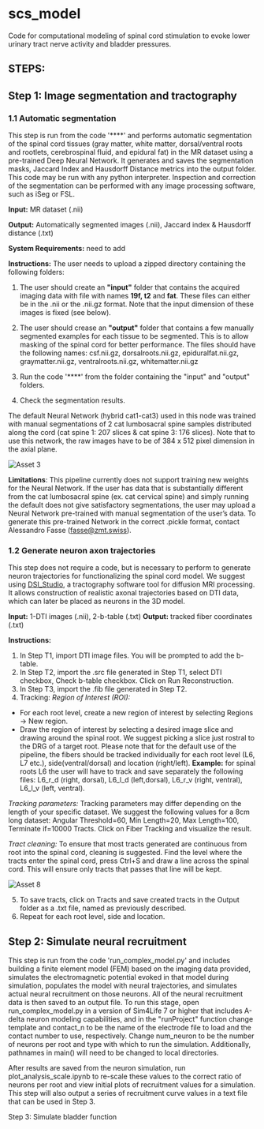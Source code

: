 # scs_model
Code for computational modeling of spinal cord stimulation to evoke lower urinary tract nerve activity and bladder pressures.

## STEPS: 

## Step 1: Image segmentation and tractography

### 1.1 Automatic segmentation
This step is run from the code '****' and performs automatic segmentation of the spinal cord tissues (gray matter, white matter, dorsal/ventral roots and rootlets, cerebrospinal fluid, and epidural fat) in the MR dataset using a pre-trained Deep Neural Network. It generates and saves the segmentation masks, Jaccard Index and Hausdorff Distance metrics into the output folder. This code may be run with any python interpreter. Inspection and correction of the segmentation can be performed with any image processing software, such as iSeg or FSL.

**Input:** MR dataset (.nii)

**Output:** Automatically segmented images (.nii), Jaccard index & Hausdorff distance (.txt)

**System Requirements:**
need to add

**Instructions:** The user needs to upload a zipped directory containing the following folders: 
1. The user should create an **"input"** folder that contains the acquired imaging data with file with names **19f, t2** and **fat**. These files can either be in the .nii or the .nii.gz format. Note that the input dimension of these images is fixed (see below).

2. The user should crease an **"output"** folder that contains a few manually segmented examples for each tissue to be segmented. This is to allow masking of the spinal cord for better performance. The files should have the following names:
csf.nii.gz, dorsalroots.nii.gz, epiduralfat.nii.gz, graymatter.nii.gz, ventralroots.nii.gz, whitematter.nii.gz

3. Run the code '****' from the folder containing the "input" and "output" folders.

4. Check the segmentation results.

The default Neural Network (hybrid cat1-cat3) used in this node was trained with manual segmentations of 2 cat lumbosacral spine samples distributed along the cord (cat spine 1: 207 slices & cat spine 3: 176 slices). Note that to use this network, the raw images have to be of 384 x 512 pixel dimension in the axial plane.

![Asset 3](https://user-images.githubusercontent.com/43448105/191312158-00045d2b-d32c-4bdf-8836-307683e137f6.png)

**Limitations**: This pipeline currently does not support training new weights for the Neural Network. If the user has data that is substantially different from the cat lumbosacral spine (ex. cat cervical spine) and simply running the default does not give satisfactory segmentations, the user may upload a Neural Network pre-trained with manual segmentation of the user’s data. To generate this pre-trained Network in the correct .pickle format, contact Alessandro Fasse (fasse@zmt.swiss).

### 1.2 Generate neuron axon trajectories
This step does not require a code, but is necessary to perform to generate neuron trajectories for functionalizing the spinal cord model. We suggest using [DSI_Studio](https://dsi-studio.labsolver.org/), a tractography software tool for diffusion MRI processing. It allows construction of realistic axonal trajectories based on DTI data, which can later be placed as neurons in the 3D model.

**Input:** 1-DTI images (.nii), 2-b-table (.txt)
**Output:** tracked fiber coordinates (.txt)

**Instructions:** 
1. In Step T1, import DTI image files. You will be prompted to add the b-table.
2. In Step T2, import the .src file generated in Step T1, select DTI checkbox, Check b-table checkbox. Click on Run Reconstruction.
3. In Step T3, import the .fib file generated in Step T2.
4. Tracking:
*Region of Interest (ROI):*
- For each root level, create a new region of interest by selecting Regions -> New region.  
- Draw the region of interest by selecting a desired image slice and drawing around the spinal root. We suggest picking a slice just rostral to the DRG of a target root. Please note that for the default use of the pipeline, the fibers should be tracked individually for each root level (L6, L7 etc.), side(ventral/dorsal) and location (right/left).
**Example:** for spinal roots L6 the user will have to track and save separately the following files: L6_r_d (right, dorsal), L6_l_d (left,dorsal), L6_r_v (right, ventral), L6_l_v (left, ventral).

*Tracking parameters:*
Tracking parameters may differ depending on the length of your specific dataset. We suggest the following values for a 8cm long dataset: Angular Threshold=60, Min Length=20, Max Length=100, Terminate if=10000 Tracts.
Click on Fiber Tracking and visualize the result.

*Tract cleaning:*
To ensure that most tracts generated are continuous from root into the spinal cord, cleaning is suggested. Find the level where the tracts enter the spinal cord, press Ctrl+S and draw a line across the spinal cord. This will ensure only tracts that passes that line will be kept.

![Asset 8](https://user-images.githubusercontent.com/43448105/191318832-e0b5d978-e7cb-4d73-b1a8-889e8b4931b9.png)

5. To save tracts, click on Tracts and save created tracts in the Output folder as a .txt file, named as previously described.
6. Repeat for each root level, side and location.

## Step 2: Simulate neural recruitment

This step is run from the code 'run_complex_model.py' and includes building a finite element model (FEM) based on the imaging data provided, simulates the electromagnetic potential evoked in that model during simulation, populates the model with neural trajectories, and simulates actual neural recruitment on those neurons. All of the neural recruitment data is then saved to an output file. To run this stage, open run_complex_model.py in a version of Sim4Life 7 or higher that includes A-delta neuron modeling capabilities, and in the "runProject" function change template and contact_n to be the name of the electrode file to load and the contact number to use, respectively. Change num_neuron to be the number of neurons per root and type with which to run the simulation. Additionally, pathnames in main() will need to be changed to local directories. 

After results are saved from the neuron simulation, run plot_analysis_scale.ipynb to re-scale these values to the correct ratio of neurons per root and view initial plots of recruitment values for a simulation. This step will also output a series of recruitment curve values in a text file that can be used in Step 3. 

Step 3: Simulate bladder function
